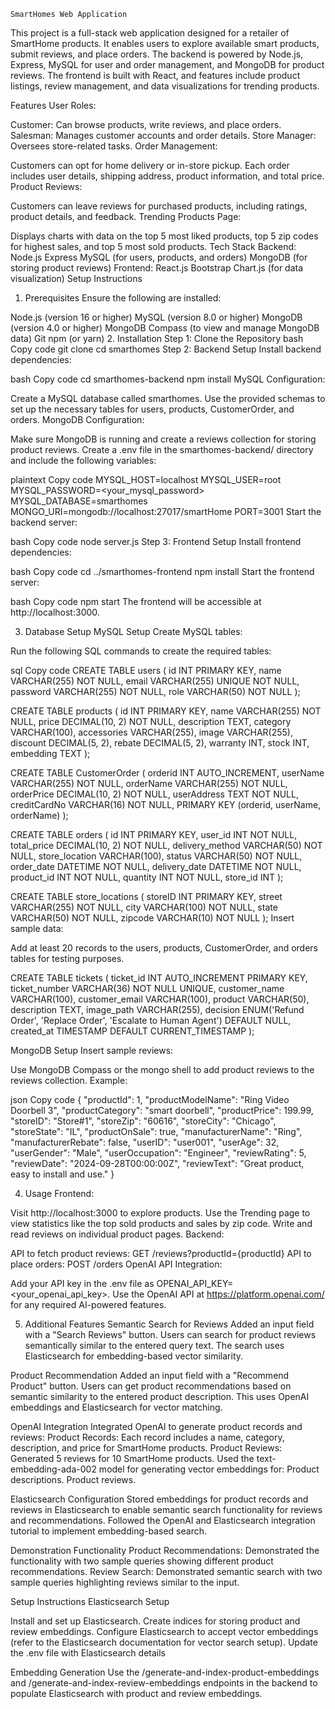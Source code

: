     SmartHomes Web Application
This project is a full-stack web application designed for a retailer of SmartHome products. It enables users to explore available smart products, submit reviews, and place orders. The backend is powered by Node.js, Express, MySQL for user and order management, and MongoDB for product reviews. The frontend is built with React, and features include product listings, review management, and data visualizations for trending products.

Features
User Roles:

Customer: Can browse products, write reviews, and place orders.
Salesman: Manages customer accounts and order details.
Store Manager: Oversees store-related tasks.
Order Management:

Customers can opt for home delivery or in-store pickup.
Each order includes user details, shipping address, product information, and total price.
Product Reviews:

Customers can leave reviews for purchased products, including ratings, product details, and feedback.
Trending Products Page:

Displays charts with data on the top 5 most liked products, top 5 zip codes for highest sales, and top 5 most sold products.
Tech Stack
Backend:
Node.js
Express
MySQL (for users, products, and orders)
MongoDB (for storing product reviews)
Frontend:
React.js
Bootstrap
Chart.js (for data visualization)
Setup Instructions
1. Prerequisites
Ensure the following are installed:

Node.js (version 16 or higher)
MySQL (version 8.0 or higher)
MongoDB (version 4.0 or higher)
MongoDB Compass (to view and manage MongoDB data)
Git
npm (or yarn)
2. Installation
Step 1: Clone the Repository
bash
Copy code
git clone <repository-url>
cd smarthomes
Step 2: Backend Setup
Install backend dependencies:

bash
Copy code
cd smarthomes-backend
npm install
MySQL Configuration:

Create a MySQL database called smarthomes.
Use the provided schemas to set up the necessary tables for users, products, CustomerOrder, and orders.
MongoDB Configuration:

Make sure MongoDB is running and create a reviews collection for storing product reviews.
Create a .env file in the smarthomes-backend/ directory and include the following variables:

plaintext
Copy code
MYSQL_HOST=localhost
MYSQL_USER=root
MYSQL_PASSWORD=<your_mysql_password>
MYSQL_DATABASE=smarthomes
MONGO_URI=mongodb://localhost:27017/smartHome
PORT=3001
Start the backend server:

bash
Copy code
node server.js
Step 3: Frontend Setup
Install frontend dependencies:

bash
Copy code
cd ../smarthomes-frontend
npm install
Start the frontend server:

bash
Copy code
npm start
The frontend will be accessible at http://localhost:3000.

3. Database Setup
MySQL Setup
Create MySQL tables:

Run the following SQL commands to create the required tables:

sql
Copy code
CREATE TABLE users (
    id INT PRIMARY KEY,
    name VARCHAR(255) NOT NULL,
    email VARCHAR(255) UNIQUE NOT NULL,
    password VARCHAR(255) NOT NULL,
    role VARCHAR(50) NOT NULL
);

CREATE TABLE products (
    id INT PRIMARY KEY,
    name VARCHAR(255) NOT NULL,
    price DECIMAL(10, 2) NOT NULL,
    description TEXT,
    category VARCHAR(100),
    accessories VARCHAR(255),
    image VARCHAR(255),
    discount DECIMAL(5, 2),
    rebate DECIMAL(5, 2),
    warranty INT,
    stock INT,
    embedding TEXT
);

CREATE TABLE CustomerOrder (
    orderid INT AUTO_INCREMENT,
    userName VARCHAR(255) NOT NULL,
    orderName VARCHAR(255) NOT NULL,
    orderPrice DECIMAL(10, 2) NOT NULL,
    userAddress TEXT NOT NULL,
    creditCardNo VARCHAR(16) NOT NULL,
    PRIMARY KEY (orderid, userName, orderName)
);

CREATE TABLE orders (
    id INT PRIMARY KEY,
    user_id INT NOT NULL,
    total_price DECIMAL(10, 2) NOT NULL,
    delivery_method VARCHAR(50) NOT NULL,
    store_location VARCHAR(100),
    status VARCHAR(50) NOT NULL,
    order_date DATETIME NOT NULL,
    delivery_date DATETIME NOT NULL,
    product_id INT NOT NULL,
    quantity INT NOT NULL,
    store_id INT
);

CREATE TABLE store_locations (
    storeID INT PRIMARY KEY,
    street VARCHAR(255) NOT NULL,
    city VARCHAR(100) NOT NULL,
    state VARCHAR(50) NOT NULL,
    zipcode VARCHAR(10) NOT NULL
);
Insert sample data:

Add at least 20 records to the users, products, CustomerOrder, and orders tables for testing purposes.

CREATE TABLE tickets (
    ticket_id INT AUTO_INCREMENT PRIMARY KEY,
    ticket_number VARCHAR(36) NOT NULL UNIQUE,
    customer_name VARCHAR(100),
    customer_email VARCHAR(100),
    product VARCHAR(50),
    description TEXT,
    image_path VARCHAR(255),
    decision ENUM('Refund Order', 'Replace Order', 'Escalate to Human Agent') DEFAULT NULL,
    created_at TIMESTAMP DEFAULT CURRENT_TIMESTAMP
);

MongoDB Setup
Insert sample reviews:

Use MongoDB Compass or the mongo shell to add product reviews to the reviews collection. Example:

json
Copy code
{
  "productId": 1,
  "productModelName": "Ring Video Doorbell 3",
  "productCategory": "smart doorbell",
  "productPrice": 199.99,
  "storeID": "Store#1",
  "storeZip": "60616",
  "storeCity": "Chicago",
  "storeState": "IL",
  "productOnSale": true,
  "manufacturerName": "Ring",
  "manufacturerRebate": false,
  "userID": "user001",
  "userAge": 32,
  "userGender": "Male",
  "userOccupation": "Engineer",
  "reviewRating": 5,
  "reviewDate": "2024-09-28T00:00:00Z",
  "reviewText": "Great product, easy to install and use."
}


4. Usage
Frontend:

Visit http://localhost:3000 to explore products.
Use the Trending page to view statistics like the top sold products and sales by zip code.
Write and read reviews on individual product pages.
Backend:

API to fetch product reviews: GET /reviews?productId={productId}
API to place orders: POST /orders
OpenAI API Integration:

Add your API key in the .env file as OPENAI_API_KEY=<your_openai_api_key>.
Use the OpenAI API at https://platform.openai.com/ for any required AI-powered features.

5. Additional Features
Semantic Search for Reviews
    Added an input field with a "Search Reviews" button.
    Users can search for product reviews semantically similar to the entered query text. The search uses Elasticsearch for embedding-based vector similarity.

Product Recommendation
    Added an input field with a "Recommend Product" button.
    Users can get product recommendations based on semantic similarity to the entered product description. This uses OpenAI embeddings and Elasticsearch for vector matching.

OpenAI Integration
    Integrated OpenAI to generate product records and reviews:
    Product Records: Each record includes a name, category, description, and price for SmartHome products.
    Product Reviews: Generated 5 reviews for 10 SmartHome products.
    Used the text-embedding-ada-002 model for generating vector embeddings for:
    Product descriptions.
    Product reviews.

Elasticsearch Configuration
    Stored embeddings for product records and reviews in Elasticsearch to enable semantic search functionality for reviews and recommendations.
    Followed the OpenAI and Elasticsearch integration tutorial to implement embedding-based search.

Demonstration Functionality
    Product Recommendations: Demonstrated the functionality with two sample queries showing different product recommendations.
    Review Search: Demonstrated semantic search with two sample queries highlighting reviews similar to the input.

Setup Instructions
Elasticsearch Setup

Install and set up Elasticsearch.
Create indices for storing product and review embeddings.
Configure Elasticsearch to accept vector embeddings (refer to the Elasticsearch documentation for vector search setup).
Update the .env file with Elasticsearch details

Embedding Generation
Use the /generate-and-index-product-embeddings and /generate-and-index-review-embeddings endpoints in the backend to populate Elasticsearch with product and review embeddings.


